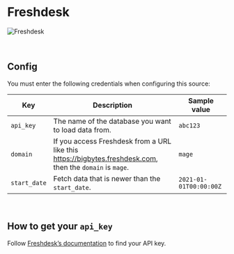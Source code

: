 # Freshdesk

![Freshdesk](https://cdn.worldvectorlogo.com/logos/freshdesk-logo.svg)

<br />

## Config

You must enter the following credentials when configuring this source:

| Key | Description | Sample value
| --- | --- | --- |
| `api_key` | The name of the database you want to load data from. | `abc123` |
| `domain` | If you access Freshdesk from a URL like this https://bigbytes.freshdesk.com, then the `domain` is `mage`. | `mage` |
| `start_date` | Fetch data that is newer than the `start_date`. | `2021-01-01T00:00:00Z` |

<br />

## How to get your `api_key`

Follow [Freshdesk’s documentation](https://support.freshdesk.com/en/support/solutions/articles/215517-how-to-find-your-api-key)
to find your API key.

<br />
